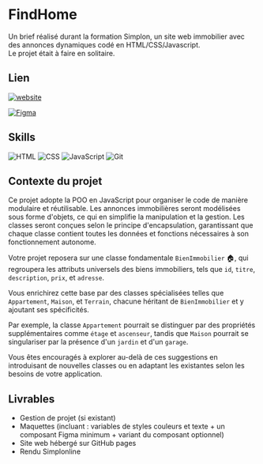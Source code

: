 # FindHome

Un brief réalisé durant la formation Simplon, un site web immobilier avec des annonces dynamiques codé en HTML/CSS/Javascript. <br>
Le projet était à faire en solitaire.<br>

## Lien

[![website](https://img.shields.io/badge/website-000000?style=for-the-badge&logo=About.me&logoColor=white)](https://joanasolaki.github.io/FindHome/index.html)

[![Figma](https://img.shields.io/badge/Figma-F24E1E?style=for-the-badge&logo=figma&logoColor=white)](https://www.figma.com/file/C2l4IpStS8SdjRntgE6qe0/Immobilier?type=design&node-id=0%3A1&mode=design&t=R8DMO0RGI9PY2rw3-1)

## Skills
![HTML](https://img.shields.io/badge/HTML-239120?style=for-the-badge&logo=html5&logoColor=white)
![CSS](https://img.shields.io/badge/CSS-239120?&style=for-the-badge&logo=css3&logoColor=white)
![JavaScript](https://img.shields.io/badge/JavaScript-323330?style=for-the-badge&amp;logo=javascript&amp;logoColor=F7DF1E)
![Git](https://img.shields.io/badge/git-%23F05033.svg?style=for-the-badge&amp;logo=git&amp;logoColor=white)

## Contexte du projet

Ce projet adopte la POO en JavaScript pour organiser le code de manière modulaire et réutilisable. Les annonces immobilières seront modélisées sous forme d'objets, ce qui en simplifie la manipulation et la gestion. Les classes seront conçues selon le principe d'encapsulation, garantissant que chaque classe contient toutes les données et fonctions nécessaires à son fonctionnement autonome.

Votre projet reposera sur une classe fondamentale `BienImmobilier` 🏠, qui regroupera les attributs universels des biens immobiliers, tels que `id`, `titre`, `description`, `prix`, et `adresse`.

Vous enrichirez cette base par des classes spécialisées telles que `Appartement`, `Maison`, et `Terrain`, chacune héritant de `BienImmobilier` et y ajoutant ses spécificités.

Par exemple, la classe `Appartement` pourrait se distinguer par des propriétés supplémentaires comme `étage` et `ascenseur`, tandis que `Maison` pourrait se singulariser par la présence d'un `jardin` et d'un `garage`.

Vous êtes encouragés à explorer au-delà de ces suggestions en introduisant de nouvelles classes ou en adaptant les existantes selon les besoins de votre application.

## Livrables

- Gestion de projet (si existant)
- Maquettes (incluant : variables de styles couleurs et texte + un composant Figma minimum + variant du composant optionnel)
- Site web hébergé sur GitHub pages
- Rendu Simplonline
